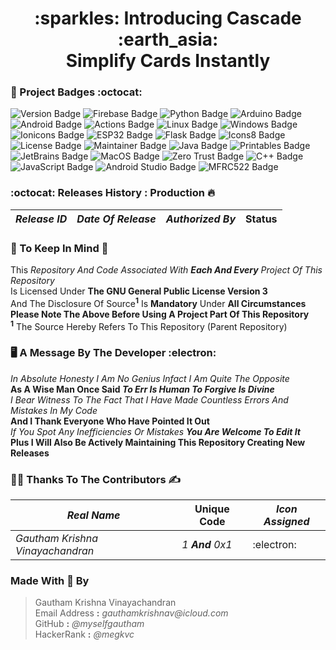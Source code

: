 <h1 align="center"> :sparkles: Introducing Cascade :earth_asia: <br> Simplify Cards Instantly</h1>

### :milky_way: Project Badges :octocat:
![Version Badge](https://img.shields.io/badge/Version-v1.0_Beta-red?logo=lighthouse)
![Firebase Badge](https://img.shields.io/badge/Powered_By-Firebase-577B8D?logo=firebase&logoColor=ffa611&logoSize=auto)
![Python Badge](https://img.shields.io/badge/Built_Using-Python-yellow?logo=python)
![Arduino Badge](https://img.shields.io/badge/Hardware_Using-Arduino-blue?logo=arduino)
![Android Badge](https://img.shields.io/badge/Application_For-Android-purple?logo=android)
![Actions Badge](https://img.shields.io/badge/CI_CD_Provider-Github_Actions-%23D95F59?logo=githubactions)
![Linux Badge](https://img.shields.io/badge/Development_Environment-Ubuntu_18.04-red?logo=linux)
![Windows Badge](https://img.shields.io/badge/Tested_On-Windows_11-%2303346E?logo=testcafe)
![Ionicons Badge](https://img.shields.io/badge/Icons_From-Ionicons-blue?logo=ionic)
![ESP32 Badge](https://img.shields.io/badge/Hardware_Using-ESP32-blue?logo=espressif)
![Flask Badge](https://img.shields.io/badge/Server_Using-Flask-blue?logo=flask)
![Icons8 Badge](https://img.shields.io/badge/Logos_From-Icons8-lightgreen?logo=icons8)
![License Badge](https://img.shields.io/badge/Licence-GNU_GPL_Revision_3-red?logo=Gnu)
![Maintainer Badge](https://img.shields.io/badge/Maintainer-Gautham_Krishna-blue?logo=github)
![Java Badge](https://img.shields.io/badge/Built_Using-Java-purple?logo=gradle)
![Printables Badge](https://img.shields.io/badge/Stencils_From-Printables-orange?logo=printables)
![JetBrains Badge](https://img.shields.io/badge/Software_Solutions_By-JetBrains-red?logo=jetbrains)
![MacOS Badge](https://img.shields.io/badge/Support_For-MacOS-blue?logo=apple)
![Zero Trust Badge](https://img.shields.io/badge/Featuring-Zero_Trust_Policy-red?logo=securityscorecard)
![C++ Badge](https://img.shields.io/badge/Powered_By-C%2B%2B-blue?logo=cplusplus)
![JavaScript Badge](https://img.shields.io/badge/Frontend_Using-JavaScript-blue?logo=javascript)
![Android Studio Badge](https://img.shields.io/badge/Application_Built_Using-Android_Studio-blue?logo=androidstudio)
![MFRC522 Badge](https://img.shields.io/badge/Powered_By-MFRC522_Library-red?logo=nfc)

### :octocat: Releases History : Production :fire:
| *Release ID* | *Date Of Release* | *Authorized By* | **Status** |
| ----------- | --------------- | --------------- | ---------- |

### :scroll: To Keep In Mind :art:

This *Repository And Code Associated With **Each And Every** Project Of This Repository* <br>
Is Licensed Under **The GNU General Public License Version 3** <br>
And The Disclosure Of Source<sup>**1**</sup> Is **Mandatory** Under **All Circumstances** <br>
**Please Note The Above Before Using A Project Part Of This Repository** <br>
<sup>**1**</sup> The Source Hereby Refers To This Repository (Parent Repository)

### :desktop_computer: A Message By The Developer :electron:

*In Absolute Honesty I Am No Genius Infact I Am Quite The Opposite* <br>
**As A Wise Man Once Said *To Err Is Human To Forgive Is Divine*** <br>
*I Bear Witness To The Fact That I Have Made Countless Errors And Mistakes In My Code* <br>
**And I Thank Everyone Who Have Pointed It Out** <br>
*If You Spot Any Inefficiencies Or Mistakes **You Are Welcome To Edit It*** <br>
**Plus I Will Also Be Actively Maintaining This Repository Creating New Releases**

### :man_technologist: Thanks To The Contributors :writing_hand:

| *Real Name* | **Unique Code**  | *Icon Assigned* |
| ----------- | -------------- | --------------- |
| *Gautham Krishna Vinayachandran* | *1 **And** 0x1* | :electron: |

### Made With :gift_heart: By

> Gautham Krishna Vinayachandran <br>
> Email Address **:** _gauthamkrishnav@icloud.com_ <br>
> GitHub **:** _@myselfgautham_ <br>
> HackerRank **:** _@megkvc_
